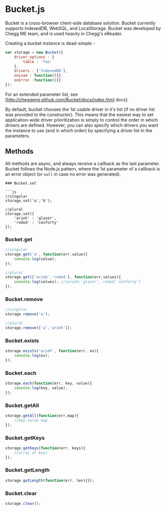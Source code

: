Bucket.js
========

Bucket is a cross-browser client-side database solution. Bucket currently supports IndexedDB, WebSQL, and LocalStorage.
Bucket was developed by Chegg ME team, and is used heavily in Chegg's eReader.

Creating a bucket instance is dead-simple -

```js
var storage = new Bucket({
    driver_options : {
        table : 'foo'
    },
    drivers : ['IndexedDB'],
    onLoad : function(){},
    onError :function(){}
});
```

For an extended parameter list, see [http://cheggeng.github.com/Bucket/docs/index.html docs].

By default, bucket chooses the 1st usable driver in it's list (if no driver list was provided to the constructor). This means
that the easiest way to set application-wide driver prioritization is simply to control the order in which drivers are defined.
However, you can also specify which drivers you want the instance to use (and in which order) by specifying a driver list in
the parameters.

## Methods

All methods are async, and always receive a callback as the last parameter.
Bucket follows the Node.js pattern, where the 1st parameter of a callback is an error object (or `null` in case no error was generated).

```
### Bucket.set

```js
//singular
storage.set('a','b');

//plural
storage.set({
    'arieh' : 'glazer',
    'roded' : 'conforty'
});
```

### Bucket.get

```js
//singular
storage.get('a', function(err,value){
    console.log(value);
});

//plural
storage.get(['arieh','roded'], function(err,values){
    console.log(values); //{arieh:'glazer', roded:'conforty'}
});
```
### Bucket.remove

```js
//singular
storage.remove('a');

//plural
storage.remove(['a','arieh']);
```

### Bucket.exists

```js
storage.exists('arieh', function(err, ex){
    console.log(ex);
});
```

### Bucket.each

```js
storage.each(function(err, key, value){
    console.log(key, value);
});
```

### Bucket.getAll

```js
storage.getAll(function(err,map){
    //key value map
});
```

### Bucket.getKeys

```js
storage.getKeys(function(err, keys){
    //array of keys
});
```

### Bucket.getLength

```js
storage.getLength(function(err, len){});
```

### Bucket.clear
```js
storage.clear();
```